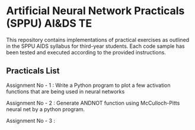 
# Artificial Neural Network Practicals (SPPU) AI&DS TE

This repository contains implementations of practical exercises as outlined in the SPPU AIDS syllabus for third-year students. Each code sample has been tested and executed according to the provided instructions.




## Practicals List

Assignment No - 1 : Write a Python program to plot a few activation functions that are being used in neural networks

Assignment No - 2 : Generate ANDNOT function using McCulloch-Pitts neural net by a python program.

Assignment No - 3 : 

